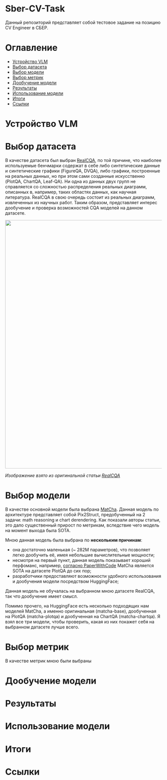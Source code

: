 # Sber-CV-Task

Данный репозиторий представляет собой тестовое задание на позицию CV Engineer в СБЕР.

# Оглавление
- [Устройство VLM](#устройство_vlm)
- [Выбор датасета](#выбор_датасета)
- [Выбор модели](#выбор_модели)
- [Выбор метрик](#выбор_метрик)
- [Дообучение модели](#дообучение)
- [Результаты](#результаты)
- [Использование модели](#usage)
- [Итоги](#results)
- [Ссылки](#ссылки)


# Устройство VLM
<a name="устройство_vlm"></a> 

# Выбор датасета
<a name="выбор_датасета"></a> 
В качестве датасета был выбран <a href="https://arxiv.org/pdf/2308.01979">RealCQA</a>, по той причине, что наиболее используемые бенчмарки содержат в себе либо синтетические данные и синтетические графики (FigureQA, DVQA), либо графики, построенные на реальных данных, но при этом сами созданные искусственно (PlotQA, ChartQA, Leaf-QA). Ни одна из данных двух групп не справляется со сложностью распределения реальных диаграмм, описанных в, например, таких областях данных, как научная литература. RealCQA в свою очередь состоит из реальных диаграмм, извлеченных из научных работ. Таким образом, представляет интерес дообучение и проверка возможностей CQA моделей на данном датасете.


<img src="https://github.com/user-attachments/assets/df287b2f-ff15-455c-b896-33e3281d35d8" width="800"/>

*Изображение взято из оригинальной статьи <a href="https://arxiv.org/pdf/2308.01979">RealCQA</a>*


# Выбор модели
<a name="выбор_модели"></a>
В качестве основной модели была выбрана <a href="https://arxiv.org/pdf/2212.09662">MatCha</a>. Данная модель по архитектуре представляет собой Pix2Struct, предобученный на 2 задачи: math reasoning и chart
derendering. Как показали авторы статьи, это дало существенный прирост по метрикам, вследствие чего модель на момент выхода была SOTA. 

Мною данная модель была выбрана по **нескольким причинам**: 
- она достаточно маленькая (~ 282M параметров), что позволяет легко дообучить её, имея небольшие вычислительные мощности;
- несмотря на первый пункт, данная модель показывает хороший перфоманс, например, <a href="https://paperswithcode.com/sota/chart-question-answering-on-plotqa">согласно PaperWithCode</a> MatCha является SOTA на датасете PlotQA до сих пор;
- разработчики предоставляют возможности удобного использования и дообучения модели посредством HuggingFace;

Данная модель не обучалась на выбранном мною датасете RealCQA, так что дообучение имеет смысл.

Помимо прочего, на HuggingFace есть несколько подходящих нам моделей MatCha, а именно оригинальная (matcha-base), дообученная на PlotQA (matcha-plotqa) и дообученная на ChartQA (matcha-chartqa). Я взял все три модели, чтобы проверить, какая из них покажет себя на выбранном датасете лучше всего.

# Выбор метрик
<a name="выбор_метрик"></a>

В качестве метрик мною были выбраны

# Дообучение модели
<a name="дообучение"></a>


# Результаты
<a name="результаты"></a>


# Использование модели
<a name="usage"></a>


# Итоги
<a name="results"></a>


# Ссылки
<a name="ссылки"></a>
